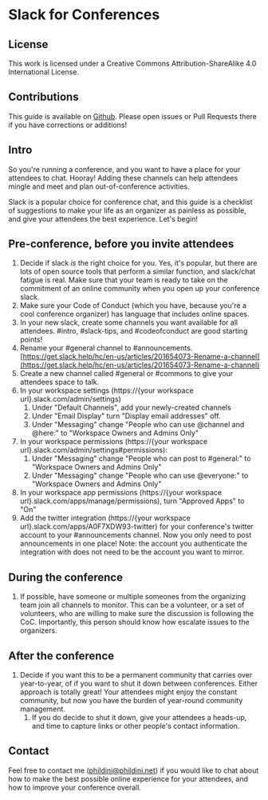 # Slack for Conferences

## License
This work is licensed under a Creative Commons Attribution-ShareAlike 4.0 International License.

## Contributions
This guide is available on [Github](https://github.com/phildini/slack-for-conferences). Please open issues or Pull Requests there if you have corrections or additions!

## Intro
So you're running a conference, and you want to have a place for your attendees to chat. Hooray! Adding these channels can help attendees mingle and meet and plan out-of-conference activities.

Slack is a popular choice for conference chat, and this guide is a checklist of suggestions to make your life as an organizer as painless as possible, and give your attendees the best experience. Let's begin!

## Pre-conference, before you invite attendees
1. Decide if slack _is_ the right choice for you. Yes, it's popular, but there are lots of open source tools that perform a similar function, and slack/chat fatigue is real. Make sure that your team is ready to take on the commitment of an online community when you open up your conference slack.
1. Make sure your Code of Conduct (which you have, because you're a cool conference organizer) has language that includes online spaces.
1. In your new slack, create some channels you want available for all attendees. #intro, #slack-tips, and #codeofconduct are good starting points!
1. Rename your #general channel to #announcements. [https://get.slack.help/hc/en-us/articles/201654073-Rename-a-channel](https://get.slack.help/hc/en-us/articles/201654073-Rename-a-channel)
1. Create a new channel called #general or #commons to give your attendees space to talk.
1. In your workspace settings (https://{your workspace url}.slack.com/admin/settings)
    1. Under "Default Channels", add your newly-created channels
    1. Under "Email Display" turn "Display email addresses" off.
    1. Under "Messaging" change "People who can use @channel and @here:" to "Workspace Owners and Admins Only"
1. In your workspace permissions (https://{your workspace url}.slack.com/admin/settings#permissions):
    1. Under "Messaging" change "People who can post to #general:" to "Workspace Owners and Admins Only"
    1. Under "Messaging" change "People who can use @everyone:" to "Workspace Owners and Admins Only"
1. In your workspace app permissions (https://{your workspace url}.slack.com/apps/manage/permissions), turn "Approved Apps" to "On"
1. Add the twitter integration (https://{your workspace url}.slack.com/apps/A0F7XDW93-twitter) for your conference's twitter account to your #announcements channel. Now you only need to post announcements in one place! Note: the account you authenticate the integration with does not need to be the account you want to mirror.

## During the conference
1. If possible, have someone or multiple someones from the organizing team join all channels to monitor. This can be a volunteer, or a set of volunteers, who are willing to make sure the discussion is following the CoC. Importantly, this person should know how escalate issues to the organizers.

## After the conference
1. Decide if you want this to be a permanent community that carries over year-to-year, of if you want to shut it down between conferences. Either approach is totally great! Your attendees might enjoy the constant community, but now you have the burden of year-round community management.
    1. If you do decide to shut it down, give your attendees a heads-up, and time to capture links or other people's contact information.

## Contact
Feel free to contact me (phildini@phildini.net) if you would like to chat about how to make the best possible online experience for your attendees, and how to improve your conference overall.